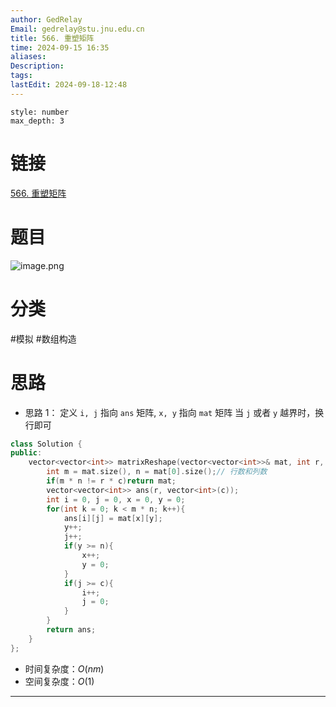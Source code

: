 ```yaml
---
author: GedRelay
Email: gedrelay@stu.jnu.edu.cn
title: 566. 重塑矩阵
time: 2024-09-15 16:35
aliases: 
Description: 
tags: 
lastEdit: 2024-09-18-12:48
---
```


```toc
style: number
max_depth: 3
```

# 链接
[566. 重塑矩阵](https://leetcode.cn/problems/reshape-the-matrix/) 

# 题目
![image.png](https://ged-pic-bed.oss-cn-guangzhou.aliyuncs.com/img/202409151635312.png)


# 分类
#模拟 #数组构造 

# 思路
- 思路 1：
定义 `i, j` 指向 `ans` 矩阵, `x, y` 指向 `mat` 矩阵
当 `j` 或者 `y` 越界时，换行即可


```cpp
class Solution {
public:
    vector<vector<int>> matrixReshape(vector<vector<int>>& mat, int r, int c) {
        int m = mat.size(), n = mat[0].size();// 行数和列数
        if(m * n != r * c)return mat;
        vector<vector<int>> ans(r, vector<int>(c));
        int i = 0, j = 0, x = 0, y = 0;
        for(int k = 0; k < m * n; k++){
            ans[i][j] = mat[x][y];
            y++;
            j++;
            if(y >= n){
                x++;
                y = 0;
            }
            if(j >= c){
                i++;
                j = 0;
            }
        }
        return ans;
    }
};
```


- 时间复杂度：${O\left( nm \right)  }$ 
- 空间复杂度：${O\left( 1 \right)  }$ 


---

